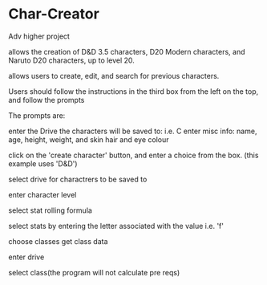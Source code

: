 # Char-Creator
Adv higher project

allows the creation of D&D 3.5 characters, D20 Modern 
characters, and Naruto D20 characters, up to level 20.

allows users to create, edit, and search for previous characters.

Users should follow the instructions in the third box from the left on the top, and follow the prompts

The prompts are:

enter the Drive the characters will be saved to: i.e. C
enter misc info: name, age, height, weight, and skin hair and eye colour

click on the 'create character' button, and enter a choice from the box.
(this example uses 'D&D')

select drive for charactrers to be saved to

enter character level

select stat rolling formula

select stats by entering the letter associated with the value i.e. 'f'

choose classes
get class data

enter drive

select class(the program will not calculate pre reqs)
